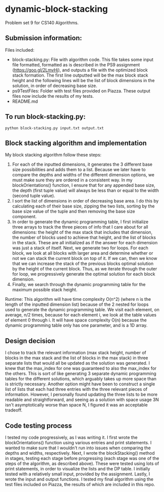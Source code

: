 # dynamic-block-stacking
Problem set 9 for CS140 Algorithms.

## Submission information:
Files included:
* block-stacking.py: File with algorithm code. This file takes some input file formatted, formatted as is described in the PS9 assignment (https://goo.gl/2LmvHj), and outputs a file with the optimized block stack formation. The first line outputted will be the max block stack height and the following lines will be the list of block dimensions in the solution, in order of decreasing base size.
* ps9TestFiles: Folder with test files provided on Piazza. These output files now include the results of my tests.
* README.md

## To run block-stacking.py:
```python block-stacking.py input.txt output.txt```

## Block stacking algorithm and implementation
My block stacking algorithm follow these steps:
1. For each of the inputted dimensions, it generates the 3 different base size possibilities and adds them to a list. Because we later have to compare the depths and widths of the different dimension options, we must make sure they are ordered in a consistent way. In my blockOrientations() function, I ensure that for any appended base size, the depth (first tuple value) will always be less than or equal to the width (second tuple value).
2. I sort the list of dimensions in order of decreasing base area. I do this by calculating each of their base size, zipping the two lists, sorting by the base size value of the tuple and then removing the base size component.
3. In order to generate the dynamic programming table, I first initialize three arrays to track the three pieces of info that I care about for all dimensions: the height of the max stack that includes that dimension, the number of blocks used to achieve that height, and the list of blocks in the stack. These are all initialized as if the answer for each dimension was just a stack of itself. Next, we generate two for loops. For each block, we look at all blocks with larger area and determine whether or not we can stack the current block on top of it. If we can, then we know that we can increase the stack of the previous blocks optimal solution by the height of the current block. Thus, as we iterate through the outer for loop, we progressively generate the optimal solution for each block dimension.
4. Finally, we search through the dynamic programming table for the maximum possible stack height.

Runtime: This algorithm will have time complexity O(n^2) (where n is the length of the inputted dimension list) because of the 2 nested for loops used to generate the dynamic programming table. We visit each element, on average, n/2 times, because for each element i, we look at the table values of element 0 through i. It will have space complexity O(n) because the dynamic programming table only has one parameter, and is a 1D array.

## Design decision
I chose to track the relevant information (max stack height, number of blocks in the max stack and the list of blocks in the max stack) in three separate lists that would all be updated as the solution was generated. I knew that the max_index for one was guaranteed to also the max_index for the others. This is sort of like generating 3 separate dynamic programming tables for the different solutions, which arguably takes up more space than is strictly necessary. Another option might have been to construct a single list of lists that each had three entries with the three relevant pieces of information. However, I personally found updating the three lists to be more readable and straightforward, and seeing as a solution with space usage 3N isn't asymptotically worse than space N, I figured it was an acceptable tradeoff.

## Code testing process
I tested my code progressively, as I was writing it. I first wrote the blockOrientations() function using various entries and print statements. I wanted to make sure that I wouldn't run into issues when comparing the depths and widths, respectively. Next, I wrote the blockStacking() method in stages, testing each stage before progressing (each stage was one of the steps of the algorithm, as described above). These were tested using lots of print statements, in order to visualize the lists and the DP table. I initially tested with a relatively small input, provided by the assignment. Lastly, I wrote the input and output functions. I tested my final algorithm using the test files included on Piazza, the results of which are included in this repo.

